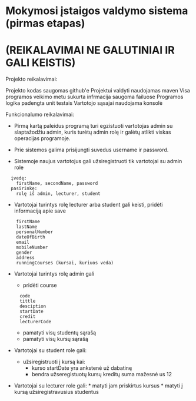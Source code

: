 # Mokymosi įstaigos valdymo sistema (pirmas etapas)
# (REIKALAVIMAI NE GALUTINIAI IR GALI KEISTIS)

Projekto reikalavimai:

  Projekto kodas saugomas github'e
  Projektui valdyti naudojamas maven 
  Visa programos veikimo metu sukurta infrmacija saugoma failuose
  Programos logika padengta unit testais
  Vartotojo sąsajai naudojama konsolė

Funkcionalumo reikalavimai:

  * Pirmą kartą paleidus programą turi egzistuoti vartotojas admin su slaptažodžiu admin, kuris turėtų admin rolę ir galėtų atlikti viskas operacijas programoje.

  * Prie sistemos galima prisijungti suvedus username ir password.

  * Sistemoje naujus vartotojus gali užsiregistruoti tik vartotojai su admin role
```
  įvedę:
    firstName, secondName, password
  pasirinkę:
    rolę iš admin, lecturer, student
```

  * Vartotojai turintys rolę lecturer arba student gali keisti, pridėti informaciją apie save
```
    firstName
    lastName
    personalNumber
    dateOfBirth
    email
    mobileNumber
    gender
    address
    runningCourses (kursai, kuriuos veda)

```
  * Vartotojai turintys rolę admin gali
    * pridėti course
    ```
      code
      tittle
      desciption
      startDate
      credit
      lecturerCode
      ```
    * pamatyti visų studentų sąrašą
    * pamatyti visų kursų sąrašą

  * Vartotojai su student role gali:
    * užsiregistruoti į kursą kai:
      * kurso startDate yra ankstenė už dabatinę
      * bendra užseregistuotų kursų kreditų suma mažesnė us 12

   * Vartotojai su lecturer role gali:
    * matyti jam priskirtus kursus
    * matyti į kursą užsiregistravusius studentus


